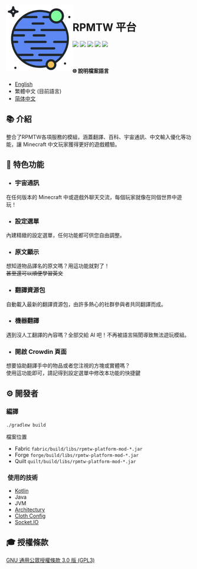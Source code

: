 <img src="https://raw.githubusercontent.com/RPMTW/RPMTW-Data/main/logo/rpmtw-platform/rpmtw-platform-logo.png" align="left" width="180px"/>

# RPMTW 平台

[![](https://img.shields.io/github/license/RPMTW/RPMTW-Platform-Mod.svg)](LICENSE)
[![](https://img.shields.io/github/release/RPMTW/RPMTW-Platform-Mod.svg)](https://github.com/RPMTW/RPMTW-Platform-Mod/releases)
![](http://cf.way2muchnoise.eu/versions/minecraft_rpmtw-update-mod_all.svg)
[![](http://cf.way2muchnoise.eu/rpmtw-update-mod.svg)](https://www.curseforge.com/minecraft/mc-mods/rpmtw-update-mod)
[![](https://img.shields.io/modrinth/dt/ZukQzaRP?label=Modrinth%20Downloads)](https://modrinth.com/mod/ZukQzaRP)
<p></p>
<p>&nbsp;</p>

#### 🌐 說明檔案語言

- [English](https://github.com/RPMTW/RPMTW-Platform-Mod/blob/main/README.md)
- 繁體中文 (目前語言)
- [简体中文](https://github.com/RPMTW/RPMTW-Platform-Mod/blob/main/README/zh_cn.md)

## 📚 介紹

整合了RPMTW各項服務的模組，涵蓋翻譯、百科、宇宙通訊、中文輸入優化等功能，讓 Minecraft 中文玩家獲得更好的遊戲體驗。

## 🎨 特色功能

- ### 宇宙通訊

在任何版本的 Minecraft 中或遊戲外聊天交流，每個玩家就像在同個世界中遊玩！

- ### 設定選單

內建精緻的設定選單，任何功能都可供您自由調整。

- ### 原文顯示

想知道物品譯名的原文嗎？用這功能就對了！  
~~甚至還可以順便學習英文~~

- ### 翻譯資源包

自動載入最新的翻譯資源包，由許多熱心的社群參與者共同翻譯而成。

- ### 機器翻譯

遇到沒人工翻譯的內容嗎？全部交給 AI 吧！不再被語言隔閡導致無法遊玩模組。

- ### 開啟 Crowdin 頁面

想要協助翻譯手中的物品或者您注視的方塊或實體嗎？  
使用這功能即可，請記得到設定選單中修改本功能的快捷鍵  

## ⚙ 開發者

### 編譯

```shell
./gradlew build
```

檔案位置

- Fabric `fabric/build/libs/rpmtw-platform-mod-*.jar`
- Forge  `forge/build/libs/rpmtw-platform-mod-*.jar`
- Quilt `quilt/build/libs/rpmtw-platform-mod-*.jar`

### ️ 使用的技術

- [Kotlin](https://kotlinlang.org/)
- Java
- JVM
- [Architectury](https://github.com/architectury)
- [Cloth Config](https://github.com/shedaniel/cloth-config)
- [Socket.IO](https://github.com/socketio/socket.io-client-java)

## 🎓 授權條款

[GNU 通用公眾授權條款 3.0 版 (GPL3)](https://www.gnu.org/licenses/gpl-3.0.html)
